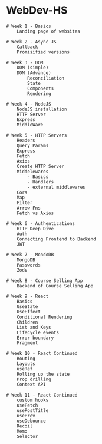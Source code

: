 # WebDev-HS
    # Week 1 - Basics
        Landing page of websites
    
    # Week 2 - Async JS
        Callback
        Promisified versions

    # Week 3 - DOM
        DOM (simple)
        DOM (Advance)
            Reconciliation
            State
            Components
            Rendering
    
    # Week 4 - NodeJS
        NodeJS installation
        HTTP Server
        Express
        MiddleWare

    # Week 5 - HTTP Servers
        Headers
        Query Params
        Express
        Fetch
        Axios
        Create HTTP Server
        Middelewares
            - Basics
            - Handlers
            - external middlewares
        Cors
        Map
        Filter
        Arrow Fns
        Fetch vs Axios

    # Week 6 - Authentications
        HTTP Deep Dive
        Auth
        Connecting Frontend to Backend
        JWT
    
    # Week 7 - MondoDB
        MongoDB
        Passwords
        Zods

    # Week 8 - Course Selling App
        Backend of Course Selling App

    # Week 9 - React
        Basics
        UseState
        UseEffect
        Conditional Rendering
        Children
        List and Keys
        Lifecycle events
        Error boundary
        Fragment

    # Week 10 - React Continued
        Routing
        Layouts
        useRef
        Rolling up the state
        Prop drilling
        Context API
    
    # Week 11 - React Continued
        custom hooks
        useFetch
        usePostTitle
        usePrev
        useDebounce
        Recoil
        Memo
        Selector

